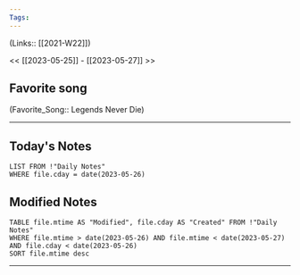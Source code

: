 ```yaml
---
Tags:
---
```

(Links:: [[2021-W22]])

<< [[2023-05-25]] - [[2023-05-27]] >>
## Favorite song
(Favorite_Song:: Legends Never Die)

___
## Today's Notes
```dataview
LIST FROM !"Daily Notes"
WHERE file.cday = date(2023-05-26)
```
## Modified Notes
```dataview
TABLE file.mtime AS "Modified", file.cday AS "Created" FROM !"Daily Notes" 
WHERE file.mtime > date(2023-05-26) AND file.mtime < date(2023-05-27) AND file.cday < date(2023-05-26)
SORT file.mtime desc
```
___
